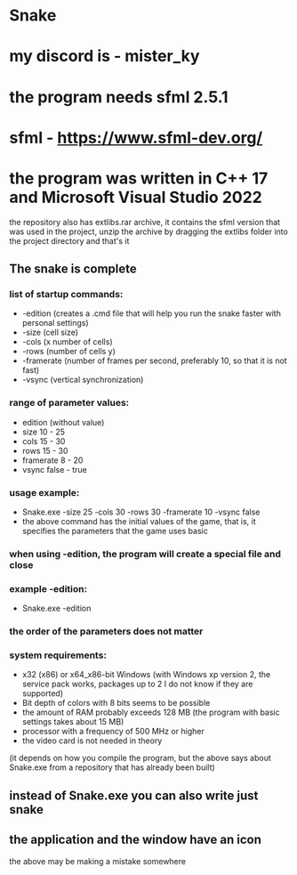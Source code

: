 # Snake
# my discord is - mister_ky
# the program needs sfml 2.5.1
# sfml - https://www.sfml-dev.org/
# the program was written in C++ 17 and Microsoft Visual Studio 2022

the repository also has extlibs.rar archive, it contains the sfml version that was used in the project, unzip the archive by dragging the extlibs folder into the project directory and that's it

## The snake is complete

### list of startup commands:
* -edition (creates a .cmd file that will help you run the snake faster with personal settings)
* -size (cell size)
* -cols (x number of cells)
* -rows (number of cells y)
* -framerate (number of frames per second, preferably 10, so that it is not fast)
* -vsync (vertical synchronization)

### range of parameter values:
* edition (without value)
* size 10 - 25
* cols 15 - 30
* rows 15 - 30
* framerate 8 - 20
* vsync false - true

### usage example:
* Snake.exe -size 25 -cols 30 -rows 30 -framerate 10 -vsync false
* the above command has the initial values of the game, that is, it specifies the parameters that the game uses basic

### when using -edition, the program will create a special file and close

### example -edition:
* Snake.exe -edition

### the order of the parameters does not matter

### system requirements:
* x32 (x86) or x64_x86-bit Windows (with Windows xp version 2, the service pack works, packages up to 2 I do not know if they are supported)
* Bit depth of colors with 8 bits seems to be possible
* the amount of RAM probably exceeds 128 MB (the program with basic settings takes about 15 MB)
* processor with a frequency of 500 MHz or higher
* the video card is not needed in theory

(it depends on how you compile the program, but the above says about Snake.exe from a repository that has already been built)

## instead of Snake.exe you can also write just snake
## the application and the window have an icon

the above may be making a mistake somewhere
